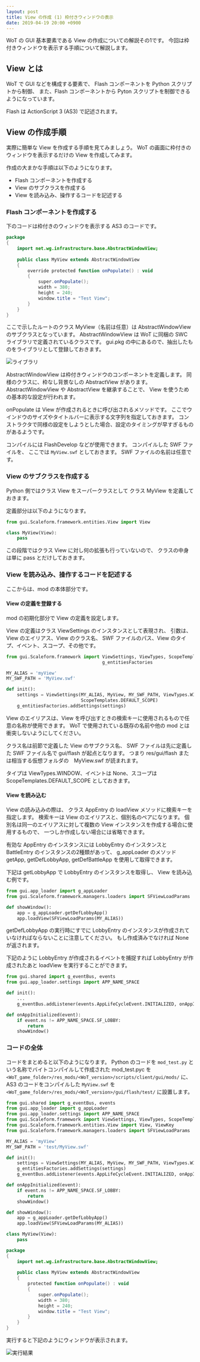 ```yaml
---
layout: post
title: View の作成 (1) 枠付きウィンドウの表示
date: 2019-04-19 20:00 +0900
---
```

WoT の GUI 基本要素である View の作成についての解説その1です。
今回は枠付きウィンドウを表示する手順について解説します。

## View とは

WoT で GUI などを構成する要素で、
Flash コンポーネントを Python スクリプトから制御、
また、Flash コンポーネントから Pyton スクリプトを制御できるようになっています。

Flash は ActionScript 3 (AS3) で記述されます。


## View の作成手順

実際に簡単な View を作成する手順を見てみましょう。
WoT の画面に枠付きのウィンドウを表示するだけの View を作成してみます。

作成の大まかな手順は以下のようになります。

+ Flash コンポーネントを作成する
+ View のサブクラスを作成する
+ View を読み込み、操作するコードを記述する


### Flash コンポーネントを作成する

下のコードは枠付きのウィンドウを表示する AS3 のコードです。

```actionscript
package
{
    import net.wg.infrastructure.base.AbstractWindowView;
    
    public class MyView extends AbstractWindowView
    {
        override protected function onPopulate() : void
        {
            super.onPopulate();
            width = 380;
            height = 240;
            window.title = "Test View";
        }
    }
}
```

ここで示したルートのクラス MyView（名前は任意）は AbstractWindowView のサブクラスとなっています。
AbstractWindowView は WoT に同梱の SWC ライブラリで定義されているクラスです。
gui.pkg の中にあるので、抽出したものをライブラリとして登録しておきます。

![ライブラリ](/resources/image_20190419_01.png)

AbstractWindowView は枠付きウィンドウのコンポーネントを定義します。
同様のクラスに、枠なし背景なしの AbstractView があります。
AbstractWindowView や AbstractView を継承することで、
View を使うための基本的な設定が行われます。

onPopulate は View が作成されるときに呼び出されるメソッドです。
ここでウインドウのサイズやタイトルバーに表示する文字列を指定しておきます。
コンストラクタで同様の設定をしようとした場合、設定のタイミングが早すぎるものがあるようです。

コンパイルには FlashDevelop などが使用できます。
コンパイルした SWF ファイルを、
ここでは `MyView.swf` としておきます。
SWF ファイルの名前は任意です。


### View のサブクラスを作成する

Python 側ではクラス View をスーパークラスとして
クラス MyView を定義しておきます。

定義部分は以下のようになります。

```python
from gui.Scaleform.framework.entities.View import View

class MyView(View):
    pass
```

この段階ではクラス View に対し何の拡張も行っていないので、
クラスの中身は単に pass とだけしておきます。


### View を読み込み、操作するコードを記述する

ここからは、mod の本体部分です。

#### View の定義を登録する

mod の初期化部分で View の定義を設定します。

View の定義はクラス ViewSettings のインスタンスとして表現され、
引数は、View のエイリアス、View のクラス名、
SWF ファイルのパス、View のタイプ、イベント、スコープ、その他です。

```python
from gui.Scaleform.framework import ViewSettings, ViewTypes, ScopeTemplates,
                                    g_entitiesFactories

MY_ALIAS = 'myView'
MY_SWF_PATH = 'MyView.swf'

def init():
    settings = ViewSettings(MY_ALIAS, MyView, MY_SWF_PATH, ViewTypes.WINDOW, None,
                            ScopeTemplates.DEFAULT_SCOPE)
    g_entitiesFactories.addSettings(settings)
```

View のエイリアスは、View を呼び出すときの検索キーに使用されるもので任意の名称が使用できます。
WoT で使用されている既存の名前や他の mod とは衝突しないようにしてください。

クラス名は前節で定義した View のサブクラス名、
SWF ファイルは先に定義した SWF ファイル名で gui/flash が起点となります。
つまり res/gui/flash または相当する仮想フォルダの　MyView.swf が読まれます。

タイプは ViewTypes.WINDOW、イベントは None、スコープは ScopeTemplates.DEFAULT_SCOPE としておきます。


#### View を読み込む

View の読み込みの際は、
クラス AppEntry の loadView メソッドに検索キーを指定します。
検索キーは View のエイリアスと、個別名のペアになります。
個別名は同一のエイリアスに対して複数の View インスタンスを作成する場合に使用するもので、
一つしか作成しない場合には省略できます。

有効な AppEntry のインスタンスには
LobbyEntry のインスタンスと BattleEntry のインスタンスの2種類があって、
g_appLoader のメソッド getApp, getDefLobbyApp, getDefBattleApp を使用して取得できます。

下記は getLobbyApp で LobbyEntry のインスタンスを取得し、
View を読み込む例です。

```python
from gui.app_loader import g_appLoader
from gui.Scaleform.framework.managers.loaders import SFViewLoadParams

def showWindow():
    app = g_appLoader.getDefLobbyApp()
    app.loadView(SFViewLoadParams(MY_ALIAS))
```

getDefLobbyApp の実行時にすでに LobbyEntry のインスタンスが作成されていなければならないことに注意してください。
もし作成済みでなければ None が返されます。

下記のように LobbyEntry が作成されるイベントを捕捉すれば
LobbyEntry が作成されたあと loadView を実行することができます。

```python
from gui.shared import g_eventBus, events
from gui.app_loader.settings import APP_NAME_SPACE

def init():
    ...
    g_eventBus.addListener(events.AppLifeCycleEvent.INITIALIZED, onAppInitialized)

def onAppInitialized(event):
    if event.ns != APP_NAME_SPACE.SF_LOBBY:
        return
    showWindow()
```

### コードの全体

コードをまとめると以下のようになります。
Python のコードを `mod_test.py` という名称でバイトコンパイルして作成された mod_test.pyc を
`<WoT_game_folder>/res_mods/<WoT_version>/scripts/client/gui/mods/` に、
AS3 のコードをコンパイルした `MyView.swf` を
`<WoT_game_folder>/res_mods/<WoT_version>/gui/flash/test/` に設置します。

```python
from gui.shared import g_eventBus, events
from gui.app_loader import g_appLoader
from gui.app_loader.settings import APP_NAME_SPACE
from gui.Scaleform.framework import ViewSettings, ViewTypes, ScopeTemplates, g_entitiesFactories
from gui.Scaleform.framework.entities.View import View, ViewKey
from gui.Scaleform.framework.managers.loaders import SFViewLoadParams

MY_ALIAS = 'myView'
MY_SWF_PATH = 'test/MyView.swf'

def init():
    settings = ViewSettings(MY_ALIAS, MyView, MY_SWF_PATH, ViewTypes.WINDOW, None, ScopeTemplates.DEFAULT_SCOPE)
    g_entitiesFactories.addSettings(settings)
    g_eventBus.addListener(events.AppLifeCycleEvent.INITIALIZED, onAppInitialized)

def onAppInitialized(event):
    if event.ns != APP_NAME_SPACE.SF_LOBBY:
        return
    showWindow()

def showWindow():
    app = g_appLoader.getDefLobbyApp()
    app.loadView(SFViewLoadParams(MY_ALIAS))

class MyView(View):
    pass
```

```actionscript
package
{
    import net.wg.infrastructure.base.AbstractWindowView;
    
    public class MyView extends AbstractWindowView
    {
        protected function onPopulate() : void
        {
            super.onPopulate();
            width = 380;
            height = 240;
            window.title = "Test View";
        }
    }
}
```

実行すると下記のようにウィンドウが表示されます。

![実行結果](/resources/image_20190419_02.png)
